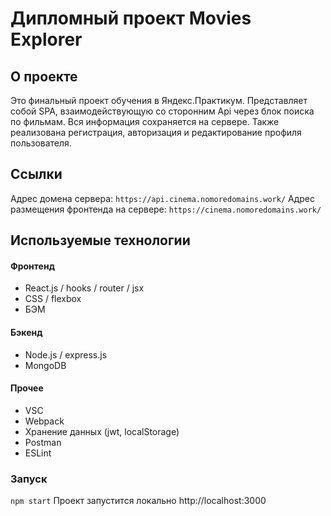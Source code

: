 # Дипломный проект Movies Explorer

## О проекте
Это финальный проект обучения в Яндекс.Практикум. Представляет собой SPA, взаимодействующую со сторонним Api через блок поиска по фильмам. Вся информация сохраняется на сервере. Также реализована регистрация, авторизация и редактирование профиля пользователя.
## Ссылки
Адрес домена сервера: `https://api.cinema.nomoredomains.work/`
Адрес размещения фронтенда на сервере: `https://cinema.nomoredomains.work/`
## Используемые технологии
#### Фронтенд
- React.js / hooks / router / jsx
- CSS / flexbox
- БЭМ
#### Бэкенд
- Node.js / express.js
- MongoDB
#### Прочее
- VSC
- Webpack
- Хранение данных (jwt, localStorage)
- Postman
- ESLint
### Запуск
`npm start`
Проект запустится локально http://localhost:3000